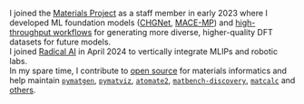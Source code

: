 I joined the [Materials Project](https://materialsproject.org) as a staff member in early 2023 where I developed ML foundation models ([CHGNet](https://github.com/CederGroupHub/chgnet), [MACE-MP](https://arxiv.org/abs/2401.00096)) and [high-throughput workflows](https://github.com/materialsproject/atomate2/pull/532) for generating more diverse, higher-quality DFT datasets for future models.<br>
I joined [Radical AI](https://radical-ai.com) in April 2024 to vertically integrate MLIPs and robotic labs.<br>
In my spare time, I contribute to [open source](https://github.com/janosh) for materials informatics and help maintain [`pymatgen`](https://github.com/materialsproject/pymatgen), [`pymatviz`](https://github.com/janosh/pymatviz), [`atomate2`](https://github.com/materialsproject/atomate2), [`matbench-discovery`](https://github.com/janosh/matbench-discovery), [`matcalc`](https://github.com/materialsvirtuallab/matcalc) and [others](https://github.com/janosh?tab=repositories).
